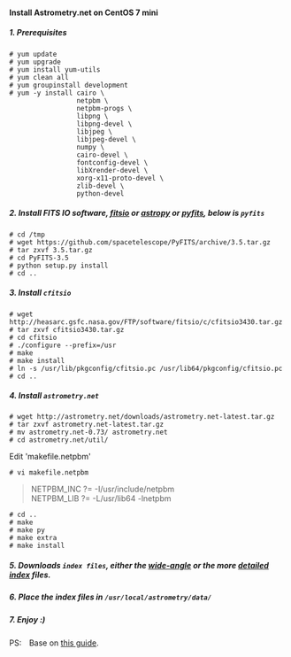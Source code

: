 #### Install Astrometry.net on CentOS 7 mini

##### 1. Prerequisites
```
# yum update
# yum upgrade
# yum install yum-utils
# yum clean all
# yum groupinstall development
# yum -y install cairo \
                 netpbm \
                 netpbm-progs \
                 libpng \
                 libpng-devel \
                 libjpeg \
                 libjpeg-devel \
                 numpy \
                 cairo-devel \
                 fontconfig-devel \
                 libXrender-devel \
                 xorg-x11-proto-devel \
                 zlib-devel \
                 python-devel
```

##### 2. Install FITS IO software, [fitsio][0] or [astropy][1] or [pyfits][2], below is `pyfits`
```
# cd /tmp
# wget https://github.com/spacetelescope/PyFITS/archive/3.5.tar.gz
# tar zxvf 3.5.tar.gz
# cd PyFITS-3.5
# python setup.py install
# cd ..
```

##### 3. Install `cfitsio`
```
# wget http://heasarc.gsfc.nasa.gov/FTP/software/fitsio/c/cfitsio3430.tar.gz
# tar zxvf cfitsio3430.tar.gz
# cd cfitsio
# ./configure --prefix=/usr
# make
# make install
# ln -s /usr/lib/pkgconfig/cfitsio.pc /usr/lib64/pkgconfig/cfitsio.pc
# cd ..
```

##### 4. Install `astrometry.net`
```
# wget http://astrometry.net/downloads/astrometry.net-latest.tar.gz
# tar zxvf astrometry.net-latest.tar.gz
# mv astrometry.net-0.73/ astrometry.net
# cd astrometry.net/util/
```
Edit 'makefile.netpbm'
```
# vi makefile.netpbm
```
> NETPBM_INC ?= -I/usr/include/netpbm   
> NETPBM_LIB ?= -L/usr/lib64 -lnetpbm

```
# cd ..
# make
# make py
# make extra
# make install
```

##### 5. Downloads `index files`, either the [wide-angle][3] or the more [detailed index][4] files.

##### 6. Place the index files in `/usr/local/astrometry/data/`

##### 7. Enjoy :)

PS:　Base on [this guide][5].

[0]:https://github.com/esheldon/fitsio
[1]:http://www.astropy.org/
[2]:https://github.com/spacetelescope/PyFITS/releases
[3]:http://data.astrometry.net/4100/
[4]:http://data.astrometry.net/4200/
[5]:http://plaidhat.com/code/astrometry.php
